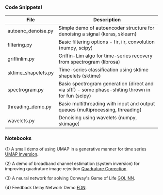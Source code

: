 ### Code Snippets! 

| File  | Description |
| ------------- | ------------- |
| autoenc_denoise.py  | Simple demo of autoencoder structure for denoising a signal (keras, sklearn) |
| filtering.py  | Basic filtering options - fir, iir, convolution (numpy, scipy)  |
| griffinlim.py  | Griffin-Lim algo for time-series recovery from spectrogram (librosa)  |
| sktime_shapelets.py  | Time-series classification using sktime shapelets (sktime)  |
| spectrogram.py  | Basic spectrogram generation (direct and via sftf) - some phase-shiting thrown in for fun (scipy)  |
| threading_demo.py  | Basic multithreading with input and output queues (multiprocessing, threading)  |
| wavelets.py  | Denoising using wavelets (numpy, skimage)  |

### Notebooks

(1) A small demo of using UMAP in a generative manner for time series [UMAP Inversion](/Python/umap_inv.ipynb).

(2) A demo of broadband channel estimation (system inversion) for improving quadrature image rejection [Quadrature Correction](/Python/quadrature.ipynb).

(3) A neural network for solving Conway's Game of Life [GOL NN](Python/gol/gol_nn.ipynb).

(4) Feedback Delay Network Demo [FDN](Python/FDN/demo.ipynb).
